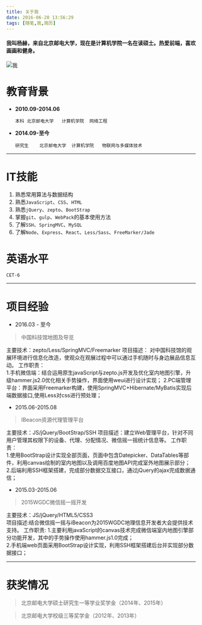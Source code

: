 ```yaml
---
title: 关于我
date: 2016-06-20 13:56:29
tags: [随笔,我,简历]
---
```

#### 我叫杨赫，来自北京邮电大学，现在是计算机学院一名在读硕士。热爱前端，喜欢画画和健身。

![我](http://pub.chinaunix.net/uploadfile/2013/0313/20130313095759947.jpg)
<!--more-->
# 教育背景

- **2010.09-2014.06** 

    `本科	北京邮电大学	 计算机学院	网络工程	`

- **2014.09-至今**	

	`研究生	北京邮电大学	计算机学院	物联网与多媒体技术`

----------

# IT技能	

1. 熟悉常用算法与数据结构  	
2. 熟悉`JavaScript`、`CSS`、`HTML` 	
3. 熟悉`jQuery`、`zepto`、`BootStrap`		
4. 掌握`git`、`gulp`、`WebPack`的基本使用方法
5. 了解`SSH`、`SpringMVC`、`MySQL`
6. 了解`Node`、`Express`、`React`、`Less/Sass`、`FreeMarker/Jade`

# 英语水平

`CET-6`

----------

# 项目经验 #


- 2016.03 - 至今  
> 中国科技馆地图及导览    
     
主要技术：zepto/Less/SpringMVC/Freemarker
项目描述：  对中国科技馆的观展环境进行信息化改造，使观众在观展过程中可以通过手机随时与身边展品信息互动。
工作职责：  
1.手机微信端：结合运用原生javaScript与zepto.js开发及优化室内地图引擎，升级hammer.js2.0优化相关手势操作，界面使用weui进行设计实现；
2.PC端管理平台：界面采用Freemarker构建，使用SpringMVC+Hibernate/MyBatis实现后端数据接口,使用Less对css进行预处理；

- 2015.06-2015.08  

> IBeacon资源代理管理平台 

主要技术：JS/jQuery/BootStrap/SSH
项目描述：建立Web管理平台，针对不同用户管理其权限下的设备、代理、分配情况、微信摇一摇统计信息等。
工作职责：  
1.使用BootStrap设计实现全部页面，页面中包含Datepicker、DataTables等部件，利用canvas绘制的室内地图以及调用百度地图API完成室外地图展示部分；
2.后端利用SSH框架搭建，完成部分数据交互接口，通过jQuery的ajax完成数据通信；

- 2015.03-2015.06  
> 2015WGDC微信摇一摇开发  

主要技术：JS/jQuery/HTML5/CSS3   
项目描述:结合微信摇一摇与iBeacon为2015WGDC地理信息开发者大会提供技术支持。 
工作职责:
1.主要利用javaScript的canvas技术完成微信端室内地图引擎部分功能开发，其中的手势操作使用hammer.js1.0完成；  
2.手机端web页面采用BootStrap设计实现，利用SSH框架搭建后台并实现部分数据接口；

----------

# 获奖情况 #
> 北京邮电大学硕士研究生一等学业奖学金（2014年、2015年）

> 北京邮电大学校级三等奖学金（2012年、2013年）
